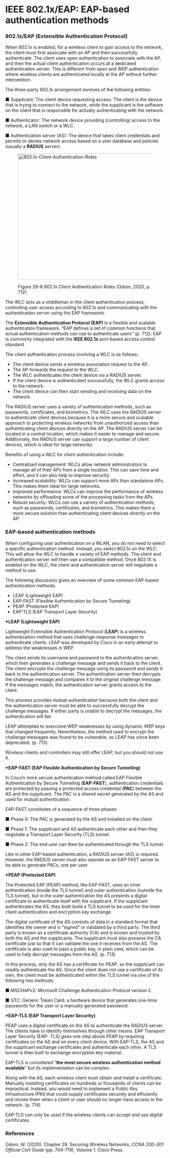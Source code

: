 # IEEE 802.1x/EAP: EAP-based authentication methods

### 802.1x/EAP (Extensible Authentication Protocol)

When 802.1x is enabled, for a wireless client to gain access to the network, the client must first associate with an AP and then successfully authenticate. The client uses open authentication to associate with the AP, and then the actual client authentication occurs at a dedicated authentication server.  This is different from open and WEP authentication where wireless clients are authenticated locally at the AP without further intervention.&#x20;

The three-party 802.1x arrangement involves of the following entities:

■ Supplicant: The client device requesting access. The client is the device that is trying to connect to the network, while the supplicant is the software on the client that is responsible for actually authenticating with the network.

■ Authenticator: The network device providing (controlling) access to the network, a LAN switch or a WLC.

■ Authentication server (AS): The device that takes client credentials and permits or denies network access based on a user database and policies (usually a **RADIUS** server).

<figure><img src="https://itnetworkingskills.wordpress.com/wp-content/uploads/2024/05/dbe52-802.1x-client-authentication-roles-4.webp?w=1201" alt="802.1x-Client-Authentication-Roles" height="395" width="1201"><figcaption><p>Figure 28-6 802.1x Client Authentication Roles (Odom, 2020, p. 712)</p></figcaption></figure>

The WLC acts as a middleman in the client authentication process, controlling user access according to 802.1x and communicating with the authentication server using the EAP framework.

The **Extensible Authentication Protocol (EAP)** is a flexible and scalable authentication framework. “EAP defines a set of common functions that actual authentication methods can use to authenticate users” (p. 712). EAP is commonly integrated with the **IEEE 802.1x** port-based access control standard.&#x20;

The client authentication process involving a WLC is as follows:

* The client device sends a wireless association request to the AP.
* The AP forwards the request to the WLC.
* The WLC authenticates the client device via a RADIUS server.
* If the client device is authenticated successfully, the WLC grants access to the network.
* The client device can then start sending and receiving data on the network.

The RADIUS server uses a variety of authentication methods, such as passwords, certificates, and biometrics. The WLC uses the RADIUS server to authenticate client devices because it is a more secure and scalable approach to protecting wireless networks from unauthorized access than authenticating client devices directly on the AP. The RADIUS server can be located in a central location, which makes it easier to manage and secure. Additionally, the RADIUS server can support a large number of client devices, which is ideal for large networks.

Benefits of using a WLC for client authentication include:

* Centralized management: WLCs allow network administrators to manage all of their APs from a single location. This can save time and effort, and it can also help to improve security.
* Increased scalability: WLCs can support more APs than standalone APs. This makes them ideal for large networks.
* Improved performance: WLCs can improve the performance of wireless networks by offloading some of the processing tasks from the APs.
* Robust security: WLCs can use a variety of authentication methods, such as passwords, certificates, and biometrics. This makes them a more secure solution than authenticating client devices directly on the AP.

### EAP-based authentication methods

When configuring user authentication on a WLAN, you do not need to select a specific authentication method. Instead, you select 802.1x on the WLC. This will allow the WLC to handle a variety of EAP methods. The client and authentication server will then use a compatible method. Once 802.1X is enabled on the WLC, the client and authentication server will negotiate a method to use.

The following discussion gives an overview of some common EAP-based authentication methods.&#x20;

* LEAP (Lightweight EAP)
* EAP-FAST (Flexible Authentication by Secure Tunneling)
* PEAP (Protected EAP)
* EAP-TLS (EAP Transport Layer Security)

**\*LEAP (Lightweight EAP)**

Lightweight Extensible Authentication Protocol (**LEAP**) is a wireless authentication method that uses challenge-response messages to authenticate clients. LEAP was developed by Cisco in an early attempt to address the weaknesses in WEP.

The client sends its username and password to the authentication server, which then generates a challenge message and sends it back to the client. The client encrypts the challenge message using its password and sends it back to the authentication server. The authentication server then decrypts the challenge message and compares it to the original challenge message. If the messages match, the authentication server grants access to the client.

This process provides mutual authentication because both the client and the authentication server must be able to successfully decrypt the challenge messages. If either party is unable to decrypt the messages, the authentication will fail.

LEAP attempted to overcome WEP weaknesses by using dynamic WEP keys that changed frequently. Nevertheless, the method used to encrypt the challenge messages was found to be vulnerable, so LEAP has since been deprecated. (p. 713)

Wireless clients and controllers may still offer LEAP, but you should not use it.

**\*EAP-FAST (EAP Flexible Authentication by Secure Tunneling)**

In Cisco’s more secure authentication method called EAP Flexible Authentication by Secure Tunneling (**EAP-FAST**), authentication credentials are protected by passing a protected access credential (**PAC**) between the AS and the supplicant. The PAC is a shared secret generated by the AS and used for mutual authentication.&#x20;

EAP-FAST constitutes of a sequence of three phases:

■ Phase 0: The PAC is generated by the AS and installed on the client.

■ Phase 1: The supplicant and AS authenticate each other and then they negotiate a Transport Layer Security (TLS) tunnel.

■ Phase 2: The end user can then be authenticated through the TLS tunnel.

Like in other EAP-based authentication, a RADIUS server (AS) is required. However, the RADIUS server must also operate as an EAP-FAST server to be able to generate PACs, one per user.

**\*PEAP (Protected EAP)**

The Protected EAP (PEAP) method, like EAP-FAST, uses an inner authentication (inside the TLS tunnel) and outer authentication (outside the TLS tunnel), but in the outer authentication the AS presents a digital certificate to authenticate itself with the supplicant. If the supplicant authenticates the AS, they both build a TLS tunnel to be used for the inner client authentication and encryption key exchange.

The digital certificate of the AS consists of data in a standard format that identifies the owner and is “signed” or validated by a third party. The third party is known as a certificate authority (CA) and is known and trusted by both the AS and the supplicants. The supplicant must also possess the CA certificate just so that it can validate the one it receives from the AS. The certificate is also used to pass a public key, in plain view, which can be used to help decrypt messages from the AS. (p. 713)

In this process, only the AS has a certificate for PEAP, so the supplicant can readily authenticate the AS. Since the client does not use a certificate of its own, the client must be authenticated within the TLS tunnel via one of the following two methods:

■ MSCHAPv2: Microsoft Challenge Authentication Protocol version 2.

■ GTC: Generic Token Card; a hardware device that generates one-time passwords for the user or a manually generated password.

**\*EAP-TLS (EAP Transport Layer Security)**

PEAP uses a digital certificate on the AS to authenticate the RADIUS server. The clients have to identify themselves through other means. EAP Transport Layer Security (EAP- TLS) goes one step above PEAP by requiring certificates on the AS and on every client device. With EAP-TLS, the AS and the supplicant exchange certificates and authenticate each other. A TLS tunnel is then built to exchange encryption key material.

EAP-TLS is considered “**the most secure wireless authentication method available**” but its implementation can be complex.

Along with the AS, each wireless client must obtain and install a certificate. Manually installing certificates on hundreds or thousands of clients can be impractical. Instead, you would need to implement a Public Key Infrastructure (PKI) that could supply certificates securely and efficiently and revoke them when a client or user should no longer have access to the network. (p. 714)

EAP-TLS can only be used if the wireless clients can accept and use digital certificates.&#x20;

### References

Odom, W. (2020). Chapter 28. Securing Wireless Networks, _CCNA 200-301 Official Cert Guide_ (pp. 704-719), Volume 1. Cisco Press.
